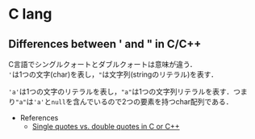 # C lang

## Differences between ' and " in C/C++

C言語でシングルクォートとダブルクォートは意味が違う． \
`'`は1つの文字(char)を表し，`"`は文字列(stringのリテラル)を表す．

`'a'`は1つの文字のリテラルを表し，`"a"`は1つの文字列リテラルを表す．つまり`"a"`は`'a'`と`null`を含んでいるので2つの要素を持つchar配列である．

* References
  * [Single quotes vs. double quotes in C or C++](https://stackoverflow.com/questions/3683602/single-quotes-vs-double-quotes-in-c-or-c)
